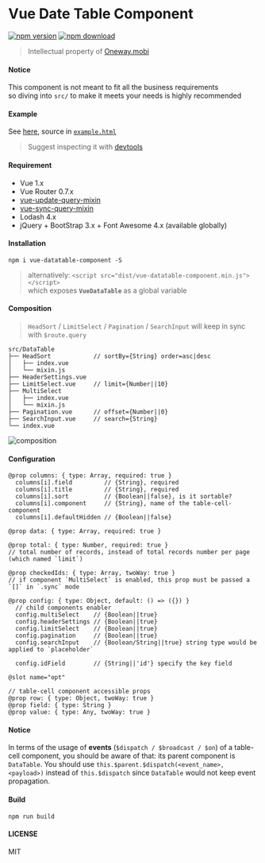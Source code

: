 # Vue Date Table Component

[![npm version][npm-v-img]][npm-url]
[![npm download][npm-dl-img]][npm-url]

> Intellectual property of [Oneway.mobi](http://www.oneway.mobi/)

#### Notice
This component is not meant to fit all the business requirements  
so diving into `src/` to make it meets your needs is highly recommended

#### Example
See [here](https://kenberkeley.github.io/vue-datatable-component/example.html), source in [`example.html`](./example.html)
> Suggest inspecting it with [devtools](https://github.com/vuejs/vue-devtools)

#### Requirement
* Vue 1.x
* Vue Router 0.7.x
* [vue-update-query-mixin](https://github.com/kenberkeley/vue-update-query-mixin)
* [vue-sync-query-mixin](https://github.com/kenberkeley/vue-sync-query-mixin)
* Lodash 4.x
* jQuery + BootStrap 3.x + Font Awesome 4.x (available globally)

#### Installation
`npm i vue-datatable-component -S`

> alternatively: `<script src="dist/vue-datatable-component.min.js"></script>`  
> which exposes **`VueDataTable`** as a global variable

#### Composition

> `HeadSort` / `LimitSelect` / `Pagination` / `SearchInput` will keep in sync with `$route.query`

```
src/DataTable
├── HeadSort            // sortBy={String} order=asc|desc
│   ├── index.vue
│   └── mixin.js
├── HeaderSettings.vue
├── LimitSelect.vue     // limit={Number||10}
├── MultiSelect
│   ├── index.vue
│   └── mixin.js
├── Pagination.vue      // offset={Number||0}
├── SearchInput.vue     // search={String}
└── index.vue
```

![composition](./composition.png)

#### Configuration

```
@prop columns: { type: Array, required: true }
  columns[i].field         // {String}, required
  columns[i].title         // {String}, required
  columns[i].sort          // {Boolean||false}, is it sortable?
  columns[i].component     // {String}, name of the table-cell-component
  columns[i].defaultHidden // {Boolean||false}

@prop data: { type: Array, required: true }

@prop total: { type: Number, required: true }
// total number of records, instead of total records number per page (which named `limit`)

@prop checkedIds: { type: Array, twoWay: true }
// if component `MultiSelect` is enabled, this prop must be passed a `[]` in `.sync` mode

@prop config: { type: Object, default: () => ({}) }
  // child components enabler
  config.multiSelect    // {Boolean||true}
  config.headerSettings // {Boolean||true}
  config.limitSelect    // {Boolean||true}
  config.pagination     // {Boolean||true}
  config.searchInput    // {Boolean/String||true} string type would be applied to `placeholder`
  
  config.idField        // {String||'id'} specify the key field

@slot name="opt"
```

```
// table-cell component accessible props
@prop row: { type: Object, twoWay: true }
@prop field: { type: String }
@prop value: { type: Any, twoWay: true }
```

#### Notice

In terms of the usage of **events** (`$dispatch / $broadcast / $on`) of a table-cell component, you should be aware of that: its parent component is `DataTable`. You should use `this.$parent.$dispatch(<event_name>, <payload>)` instead of `this.$dispatch` since `DataTable` would not keep  event propagation.

#### Build

`npm run build`

#### LICENSE

MIT

[npm-url]: https://www.npmjs.com/package/vue-datatable-component
[npm-v-img]: http://img.shields.io/npm/v/vue-datatable-component.svg
[npm-dl-img]: http://img.shields.io/npm/dm/vue-datatable-component.svg
